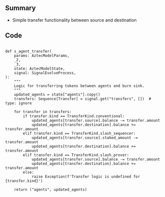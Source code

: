 ## Summary

- Simple transfer functionality between source and destination
## Code

<pre lang="python"><code>
def s_agent_transfer(
    params: AztecModelParams,
    _2,
    _3,
    state: AztecModelState,
    signal: SignalEvolveProcess,
):
    """
    Logic for transferring tokens between agents and burn sink.
    """
    updated_agents = state["agents"].copy()
    transfers: Sequence[Transfer] = signal.get("transfers", [])  # type: ignore

    for transfer in transfers:
        if transfer.kind == TransferKind.conventional:
            updated_agents[transfer.source].balance -= transfer.amount
            updated_agents[transfer.destination].balance += transfer.amount
        elif transfer.kind == TransferKind.slash_sequencer:
            updated_agents[transfer.source].staked_amount -= transfer.amount
            updated_agents[transfer.destination].balance += transfer.amount
        elif transfer.kind == TransferKind.slash_prover:
            updated_agents[transfer.source].balance -= transfer.amount
            updated_agents[transfer.destination].balance += transfer.amount
        else:
            raise Exception(f'Transfer logic is undefined for {transfer.kind}')

    return ("agents", updated_agents)
</code></pre>
